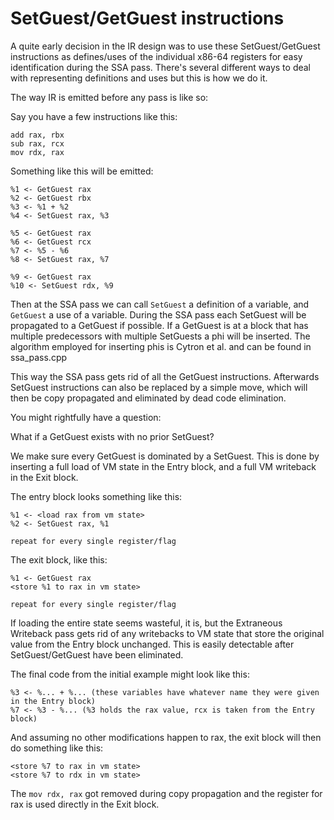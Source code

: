 # SetGuest/GetGuest instructions

A quite early decision in the IR design was to use these SetGuest/GetGuest instructions as defines/uses of the
individual x86-64 registers for easy identification during the SSA pass.
There's several different ways to deal with representing definitions and uses but this is how we do it.

The way IR is emitted before any pass is like so:

Say you have a few instructions like this:
```
add rax, rbx
sub rax, rcx
mov rdx, rax
```
Something like this will be emitted:
```
%1 <- GetGuest rax
%2 <- GetGuest rbx
%3 <- %1 + %2
%4 <- SetGuest rax, %3

%5 <- GetGuest rax
%6 <- GetGuest rcx
%7 <- %5 - %6
%8 <- SetGuest rax, %7

%9 <- GetGuest rax
%10 <- SetGuest rdx, %9
```
Then at the SSA pass we can call `SetGuest` a definition of a variable, and `GetGuest` a use of a variable.
During the SSA pass each SetGuest will be propagated to a GetGuest if possible. If a GetGuest is at a block
that has multiple predecessors with multiple SetGuests a phi will be inserted.
The algorithm employed for inserting phis is Cytron et al. and can be found in ssa_pass.cpp

This way the SSA pass gets rid of all the GetGuest instructions. Afterwards SetGuest instructions can also be
replaced by a simple move, which will then be copy propagated and eliminated by dead code elimination.

You might rightfully have a question:

What if a GetGuest exists with no prior SetGuest?

We make sure every GetGuest is dominated by a SetGuest. This is done by inserting a full load of VM state in the Entry block,
and a full VM writeback in the Exit block.

The entry block looks something like this:
```
%1 <- <load rax from vm state>
%2 <- SetGuest rax, %1

repeat for every single register/flag
```
The exit block, like this:
```
%1 <- GetGuest rax
<store %1 to rax in vm state>

repeat for every single register/flag
```
If loading the entire state seems wasteful, it is, but the Extraneous Writeback pass gets rid of any writebacks to VM state that
store the original value from the Entry block unchanged. This is easily detectable after SetGuest/GetGuest have been eliminated.

The final code from the initial example might look like this:
```
%3 <- %... + %... (these variables have whatever name they were given in the Entry block)
%7 <- %3 - %... (%3 holds the rax value, rcx is taken from the Entry block)
```
And assuming no other modifications happen to rax, the exit block will then do something like this:
```
<store %7 to rax in vm state>
<store %7 to rdx in vm state>
```
The `mov rdx, rax` got removed during copy propagation and the register for rax is used directly in the Exit block.
